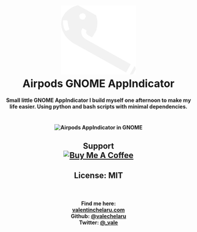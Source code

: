 
<h1 align="center">
  <br>
  <a href="https://valentinchelaru.com/post/2022-02-16/airpods-gnome-appindicator.html" target="_blank"><img src="https://raw.githubusercontent.com/valechelaru/airpods_appindicator/73baa8ab18e6b527ebdd40d80028b66d997dc0e5/airpods_icon_alt.svg" alt="Airpods AppIndicator" width="200"></a>
  <br>
  Airpods GNOME AppIndicator
  <br>
</h1>

<h4 align="center">
  Small little GNOME AppIndicator I build myself one afternoon to make my life easier. Using python and bash scripts with minimal dependencies.
</h4>

<h4 align="center">
  <br>
  <img align="center" src="https://valentinchelaru.com/post/2022-02-16/airpods-appindicator.png" alt="Airpods AppIndicator in GNOME">
  <br>
</h4>
<h2 align="center">
  Support
  <br>
  <a href="https://www.buymeacoffee.com/valechelaru" target="_blank">
    <img src="https://www.buymeacoffee.com/assets/img/custom_images/purple_img.png" alt="Buy Me A Coffee" >
  </a>
</h2>
<h2 align="center">
  License: MIT
</h2>
<br>
<h4 align="center">
  Find me here:
  <br>
  <a href="https://www.valentinchelaru.com">valentinchelaru.com</a>
  <br>
  Github:
  <a href="https://github.com/valechelaru">@valechelaru</a>
  <br>
  Twitter:
  <a href="https://twitter.com/_vale">@_vale</a>
</h4>

